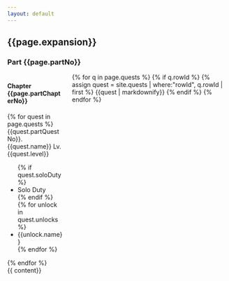 ```yaml
---
layout: default
---
```

<container>
    <h2 class="title is-2">{{page.expansion}}</h2>
    <h3 class="subtitle is-3">Part {{page.partNo}}</h3>
    <div class="columns is-mobile">
        <div class="column is-two-fifths">
                <section class="section quests">
                    <h4 class="title is-4">Chapter {{page.partChapterNo}}</h4>
                    {% for quest in page.quests %}
                    <div class="quest msq">
                        <span class="icon-text">
                            <span class="icon"><i class="quest-{{quest.type}}"></i></span>
                            <span>{{quest.partQuestNo}}. {{quest.name}}</span> <span class="level">Lv. {{quest.level}}</span>
                        </span>
                        <ul class="unlocks">
                            {% if quest.soloDuty %}
                            <li>
                                <span class="icon-text">
                                    <span class="icon"><i class="solo-duty"></i></span>
                                    <span>Solo Duty</span>
                                </span>
                            </li>
                            {% endif %}
                            {% for unlock in quest.unlocks %}
                            <li>
                                <span class="icon-text">
                                    <span class="icon"><i class="{{unlock.type}}"></i></span>
                                    <span>{{unlock.name}}</span>
                                </span>
                            </li>
                            {% endfor %}
                        </ul>
                    </div>
                    {% endfor %}
                </section>
        </div>
        <div class="column">
            <section class="section details">
                {% for q in page.quests %}
                    {% if q.rowId %}
                        {% assign quest = site.quests | where:"rowId", q.rowId | first %}
                        {{quest | markdownify}}
                    {% endif %}
                {% endfor %}
            </section>
        </div>
    </div>
    {{ content}}
</container>


